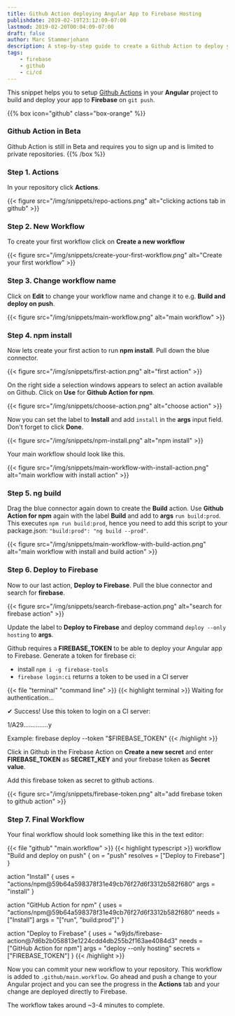 ```yaml
---
title: Github Action deploying Angular App to Firebase Hosting
publishdate: 2019-02-19T23:12:09-07:00
lastmod: 2019-02-20T00:04:09-07:00
draft: false
author: Marc Stammerjohann
description: A step-by-step guide to create a Github Action to deploy your Angular App to Firebase Hosting.
tags:
    - firebase
    - github
    - ci/cd
---
```


This snippet helps you to setup [Github Actions](https://github.com/features/actions) in your **Angular** project to build and deploy your app to **Firebase** on `git push`.

{{% box icon="github" class="box-orange" %}}
### Github Action in Beta
Github Action is still in Beta and requires you to sign up and is limited to private repositories.
{{% /box %}}

### Step 1. Actions

In your repository click **Actions**.

{{< figure src="/img/snippets/repo-actions.png" alt="clicking actions tab in github" >}}

### Step 2. New Workflow

To create your first workflow click on **Create a new workflow**

{{< figure src="/img/snippets/create-your-first-workflow.png" alt="Create your first workflow" >}}

### Step 3. Change workflow name

Click on **Edit** to change your workflow name and change it to e.g. **Build and deploy on push**.

{{< figure src="/img/snippets/main-workflow.png" alt="main workflow" >}}

### Step 4. npm install

Now lets create your first action to run **npm install**. Pull down the blue connector.

{{< figure src="/img/snippets/first-action.png" alt="first action" >}}

On the right side a selection windows appears to select an action available on Github. Click on **Use** for **Github Action for npm**.

{{< figure src="/img/snippets/choose-action.png" alt="choose action" >}}

Now you can set the label to **Install** and add `install` in the **args** input field. Don't forget to click **Done**.

{{< figure src="/img/snippets/npm-install.png" alt="npm install" >}}

Your main workflow should look like this.

{{< figure src="/img/snippets/main-workflow-with-install-action.png" alt="main workflow with install action" >}}

### Step 5. ng build

Drag the blue connector again down to create the **Build** action. Use **Github Action for npm** again with the label **Build** and add to **args** `run build:prod`. This executes `npm run build:prod`, hence you need to add this script to your package.json: `"build:prod": "ng build --prod"`.

{{< figure src="/img/snippets/main-workflow-with-build-action.png" alt="main workflow with install and build action" >}}

### Step 6. Deploy to Firebase

Now to our last action, **Deploy to Firebase**. Pull the blue connector and search for **firebase**.

{{< figure src="/img/snippets/search-firebase-action.png" alt="search for firebase action" >}}

Update the label to **Deploy to Firebase** and deploy command `deploy --only hosting` to **args**. 

Github requires a **FIREBASE_TOKEN** to be able to deploy your Angular app to Firebase.
Generate a token for firebase ci:

* install `npm i -g firebase-tools`
* `firebase login:ci` returns a token to be used in a CI server 

{{< file "terminal" "command line" >}}
{{< highlight terminal >}}
Waiting for authentication...

✔  Success! Use this token to login on a CI server:

1/A29..............y

Example: firebase deploy --token "$FIREBASE_TOKEN"
{{< /highlight >}}

Click in Github in the Firebase Action on **Create a new secret** and enter **FIREBASE_TOKEN** as **SECRET_KEY** and your firebase token as **Secret value**.

Add this firebase token as secret to github actions.

{{< figure src="/img/snippets/firebase-token.png" alt="add firebase token to github action" >}}

### Step 7. Final Workflow

Your final workflow should look something like this in the text editor:

{{< file "github" "main.workflow" >}}
{{< highlight typescript >}}
workflow "Build and deploy on push" {
  on = "push"
  resolves = ["Deploy to Firebase"]
}

action "Install" {
  uses = "actions/npm@59b64a598378f31e49cb76f27d6f3312b582f680"
  args = "install"
}

action "GitHub Action for npm" {
  uses = "actions/npm@59b64a598378f31e49cb76f27d6f3312b582f680"
  needs = ["Install"]
  args = "[\"run\", \"build:prod\"]"
}

action "Deploy to Firebase" {
  uses = "w9jds/firebase-action@7d6b2b058813e1224cdd4db255b2f163ae4084d3"
  needs = ["GitHub Action for npm"]
  args = "deploy --only hosting"
  secrets = ["FIREBASE_TOKEN"]
}
{{< /highlight >}}

Now you can commit your new workflow to your repository. This workflow is added to `.github/main.workflow`. Go ahead and push a change to your Angular project and you can see the progress in the **Actions** tab and your change are deployed directly to Firebase. 

The workflow takes around ~3-4 minutes to complete.

